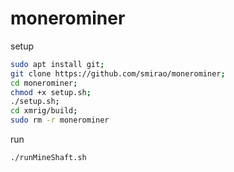 # monerominer

setup
```bash
sudo apt install git;
git clone https://github.com/smirao/monerominer;
cd monerominer;
chmod +x setup.sh;
./setup.sh;
cd xmrig/build;
sudo rm -r monerominer
```

run
```bash
./runMineShaft.sh
```
